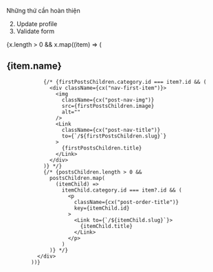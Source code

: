 Những thứ cần hoàn thiện

<!-- 1. Phân quyền -->
<!-- 5. Thêm desc author -->
<!-- 4. Phân quyền chỉnh sửa bài viết của chính tác giả bài viết -->
<!-- 1. Delete User -->

2. Update profile
3. Validate form

{x.length > 0 &&
x.map((item) => (
<div className={cx("box-nav")} key={item.id}>
<h2 className={cx("list-nav-title")}>{item.name}</h2>

                {/* {firstPostsChildren.category.id === item?.id && (
                  <div className={cx("nav-first-item")}>
                    <img
                      className={cx("post-nav-img")}
                      src={firstPostsChildren.image}
                      alt=""
                    />
                    <Link
                      className={cx("post-nav-title")}
                      to={`/${firstPostsChildren.slug}`}
                    >
                      {firstPostsChildren.title}
                    </Link>
                  </div>
                )} */}
                {/* {postsChildren.length > 0 &&
                  postsChildren.map(
                    (itemChild) =>
                      itemChild.category.id === item?.id && (
                        <p
                          className={cx("post-order-title")}
                          key={itemChild.id}
                        >
                          <Link to={`/${itemChild.slug}`}>
                            {itemChild.title}
                          </Link>
                        </p>
                      )
                  )} */}
              </div>
            ))}

